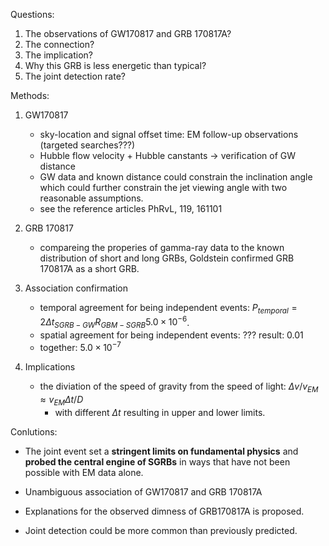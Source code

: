 Questions:
1. The observations of GW170817 and GRB 170817A?
2. The connection?
3. The implication?
4. Why this GRB is less energetic than typical?
5. The joint detection rate?

Methods:

1. GW170817
    - sky-location and signal offset time: EM follow-up observations (targeted searches???)
    - Hubble flow velocity + Hubble canstants -> verification of GW distance 
    - GW data and known distance could constrain the inclination angle which could further constrain the jet viewing angle with two reasonable assumptions.
    - see the reference articles PhRvL, 119, 161101

2. GRB 170817
    - compareing the properies of gamma-ray data to the known distribution of short and long GRBs, Goldstein confirmed GRB 170817A as a short GRB.

3. Association confirmation
    - temporal agreement for being independent events: $P_{temporal} = 2\Delta t_{SGRB-GW} R_{GBM-SGRB}5.0 \times 10^{-6}$. 
    - spatial agreement for being independent events: ??? result: 0.01
    - together: $5.0 \times 10^{-7}$

4. Implications
    - the diviation of the speed of gravity from the speed of light: $\Delta v/v_{EM} \approx v_{EM} \Delta t/D$
      - with different $\Delta t$ resulting in upper and lower limits.
  


Conlutions:
- The joint event set a **stringent limits on fundamental physics** and **probed the central engine of SGRBs** in ways that have not been possible with EM data alone.

- Unambiguous association of GW170817 and GRB 170817A

- Explanations for the observed dimness of GRB170817A is proposed.

- Joint detection could be more common than previously predicted. 